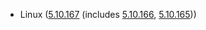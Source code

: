 - Linux ([5.10.167](https://git.kernel.org/pub/scm/linux/kernel/git/stable/linux.git/tag/?h=v5.10.167) (includes [5.10.166](https://lwn.net/Articles/921852), [5.10.165](https://lwn.net/Articles/921030)))
